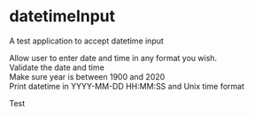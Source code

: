 # datetimeInput
 A test application to accept datetime input

 Allow user to enter date and time in any format you wish.<br>
 Validate the date and time<br>
 Make sure year is between 1900 and 2020<br>
 Print datetime in YYYY-MM-DD HH:MM:SS and Unix time format<br>

 Test<br>